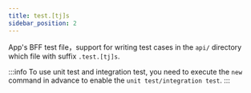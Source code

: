 ```yaml
---
title: test.[tj]s
sidebar_position: 2
---
```


App's BFF test file，support for writing test cases in the `api/` directory which file with suffix `.test.[tj]s`.

:::info
To use unit test and integration test, you need to execute the `new` command in advance to enable the `unit test/integration test`.
:::
